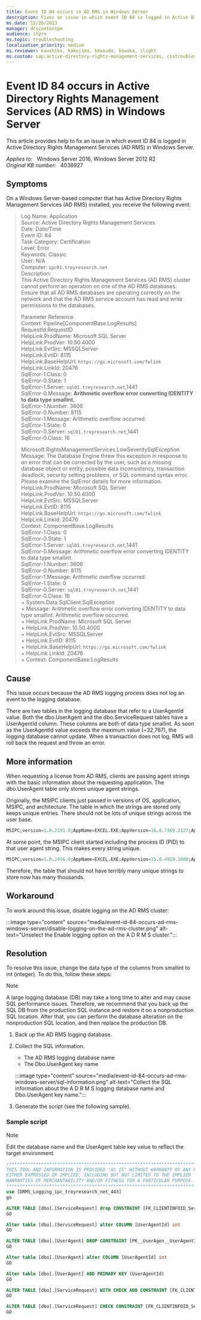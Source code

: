 ```yaml
---
title: Event ID 84 occurs in AD RMS in Windows Server
description: Fixes an issue in which event ID 84 is logged in Active Directory Rights Management Services (AD RMS) in Windows Server 2008 and later.
ms.date: 12/26/2023
manager: dcscontentpm
audience: itpro
ms.topic: troubleshooting
localization_priority: medium
ms.reviewer: kaushika, kakojima, kmasudo, kewaka, slight
ms.custom: sap:active-directory-rights-management-services, csstroubleshoot
---
```

# Event ID 84 occurs in Active Directory Rights Management Services (AD RMS) in Windows Server

This article provides help to fix an issue in which event ID 84 is logged in Active Directory Rights Management Services (AD RMS) in Windows Server.

_Applies to:_ &nbsp; Windows Server 2016, Windows Server 2012 R2  
_Original KB number:_ &nbsp; 4038927

## Symptoms

On a Windows Server-based computer that has Active Directory Rights Management Services (AD RMS) installed, you receive the following event:
> Log Name:      Application  
Source:        Active Directory Rights Management Services  
Date:         Date/Time  
Event ID:      84  
Task Category: Certification  
Level:         Error  
Keywords:      Classic  
User:          N/A  
Computer:      `ipc01.treyresearch.net`  
Description:  
This Active Directory Rights Management Services (AD RMS) cluster cannot perform an operation on one of the AD RMS databases. Ensure that all AD RMS databases are operating correctly on the network and that the AD RMS service account has read and write permissions to the databases.  
>
> Parameter Reference  
Context: Pipeline[ComponentBase.LogResults]  
RequestId:RequestID  
HelpLink.ProdName: Microsoft SQL Server  
HelpLink.ProdVer: 10.50.4000  
HelpLink.EvtSrc: MSSQLServer  
HelpLink.EvtID: 8115  
HelpLink.BaseHelpUrl: `https://go.microsoft.com/fwlink`  
HelpLink.LinkId: 20476  
SqlError-1.Class: 0  
SqlError-0.State: 1  
SqlError-1.Server: `sql01.treyresearch.net`,1441  
SqlError-0.Message: **Arithmetic overflow error converting IDENTITY to data type smallint.**  
SqlError-1.Number: 3606  
SqlError-0.Number: 8115  
SqlError-1.Message: Arithmetic overflow occurred.  
SqlError-1.State: 0  
SqlError-0.Server: `sql01.treyresearch.net`,1441  
SqlError-0.Class: 16  
>
> Microsoft.RightsManagementServices.LowSeveritySqlException  
        Message: The Database Engine threw this exception in response to an error that can be corrected by the user, such as a missing database object or entity, possible data inconsistency, transaction deadlock, security setting problems, or SQL command syntax error.  Please examine the SqlError details for more information.  
        HelpLink.ProdName: Microsoft SQL Server  
        HelpLink.ProdVer: 10.50.4000  
        HelpLink.EvtSrc: MSSQLServer  
        HelpLink.EvtID: 8115  
        HelpLink.BaseHelpUrl: `https://go.microsoft.com/fwlink`  
        HelpLink.LinkId: 20476  
        Context: ComponentBase.LogResults  
        SqlError-1.Class: 0  
        SqlError-0.State: 1  
        SqlError-1.Server: `sql01.treyresearch.net`,1441  
        SqlError-0.Message: Arithmetic overflow error converting IDENTITY to data type smallint.  
        SqlError-1.Number: 3606  
        SqlError-0.Number: 8115  
        SqlError-1.Message: Arithmetic overflow occurred.  
        SqlError-1.State: 0  
        SqlError-0.Server: `sql01.treyresearch.net`,1441  
        SqlError-0.Class: 16  
  \+ System.Data.SqlClient.SqlException  
  \+         Message: Arithmetic overflow error converting IDENTITY to data type smallint.
Arithmetic overflow occurred.  
  \+         HelpLink.ProdName: Microsoft SQL Server  
  \+         HelpLink.ProdVer: 10.50.4000  
  \+         HelpLink.EvtSrc: MSSQLServer  
  \+         HelpLink.EvtID: 8115  
  \+         HelpLink.BaseHelpUrl: `https://go.microsoft.com/fwlink`  
  \+         HelpLink.LinkId: 20476  
  \+         Context: ComponentBase.LogResults  

## Cause

This issue occurs because the AD RMS logging process does not log an event to the logging database.

There are two tables in the logging database that refer to a UserAgentId value. Both the dbo.UserAgent and the dbo.ServiceRequest tables have a UserAgentId column. These columns are both of data type smallint. As soon as the UserAgentId value exceeds the maximum value (~32,767), the logging database cannot update. When a transaction does not log, RMS will roll back the request and throw an error.

## More information

When requesting a license from AD RMS, clients are passing agent strings with the basic information about the requesting application. The dbo.UserAgent table only stores unique agent strings.

Originally, the MSIPC clients just passed in versions of OS, application, MSIPC, and architecture. The table in which the strings are stored only keeps unique entries. There should not be lots of unique strings across the user base.

```sql
MSIPC;version=1.0.2191.0;AppName=EXCEL.EXE;AppVersion=16.0.7369.2127;AppArch=x86;OSName=Windows;OSVersion=10.0.10586;OSArch=amd64
```

At some point, the MSIPC client started including the process ID (PID) to that user agent string. This makes every string unique.

```sql
MSIPC;version=1.0.2456.0;AppName=EXCEL.EXE;AppVersion=15.0.4919.1000;AppArch=x86;PID=13660;OSName=Windows;OSVersion=6.1.7601;OSA
```

Therefore, the table that should not have terribly many unique strings to store now has many thousands.

## Workaround

To work around this issue, disable logging on the AD RMS cluster:

:::image type="content" source="media/event-id-84-occurs-ad-rms-windows-server/disable-logging-on-the-ad-rms-cluster.png" alt-text="Unselect the Enable logging option on the A D R M S cluster.":::

## Resolution

To resolve this issue, change the data type of the columns from smallint to int (integer). To do this, follow these steps:

> [!Note]
> A large logging database (DB) may take a long time to alter and may cause SQL performance issues. Therefore, we recommend that you back up the SQL DB from the production SQL instance and restore it on a nonproduction SQL location. After that, you can perform the database alteration on the nonproduction SQL location, and then replace the production DB.

1. Back up the AD RMS logging database.
2. Collect the SQL information.
    - The AD RMS logging database name
    - The Dbo.UserAgent key name

    :::image type="content" source="media/event-id-84-occurs-ad-rms-windows-server/sql-information.png" alt-text="Collect the SQL information about the A D R M S logging database name and Dbo.UserAgent key name.":::

3. Generate the script (see the following sample).

### Sample script

> [!Note]
> Edit the database name and the UserAgent table key value to reflect the target environment.

```sql
/******************************************************************************* 
THIS TOOL AND INFORMATION IS PROVIDED "AS IS" WITHOUT WARRANTY OF ANY KIND,
EITHER EXPRESSED OR IMPLIED, INCLUDING BUT NOT LIMITED TO THE IMPLIED
WARRANTIES OF MERCHANTABILITY AND/OR FITNESS FOR A PARTICULAR PURPOSE.
*******************************************************************************/
use [DRMS_Logging_ipc_treyresearch_net_443]
go

ALTER TABLE [dbo].[ServiceRequest] drop CONSTRAINT [FK_CLIENTINFOID_ServiceRequest_UserAgent]
GO

Alter table [dbo].[ServiceRequest] alter COLUMN [UserAgentId] int
GO

ALTER TABLE [dbo].[UserAgent] DROP CONSTRAINT [PK__UserAgen__UserAgentId]
GO

Alter table [dbo].[UserAgent] alter COLUMN [UserAgentId] int
GO

Alter table [dbo].[UserAgent] ADD PRIMARY KEY (UserAgentId)
GO

ALTER TABLE [dbo].[ServiceRequest] WITH CHECK ADD CONSTRAINT [FK_CLIENTINFOID_ServiceRequest_UserAgent] FOREIGN KEY([UserAgentId]) REFERENCES [dbo].[UserAgent] ([UserAgentId])
GO

ALTER TABLE [dbo].[ServiceRequest] CHECK CONSTRAINT [FK_CLIENTINFOID_ServiceRequest_UserAgent]
GO
```

